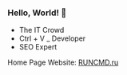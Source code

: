 ### Hello, World! 👋


- The IT Crowd
- Ctrl + V _ Developer
- SEO Expert

Home Page Website: [RUNCMD.ru](https://runcmd.ru "exxtesy's Homepage")


[1]: http://slashdot.org
[link text itself]: http://www.reddit.com
